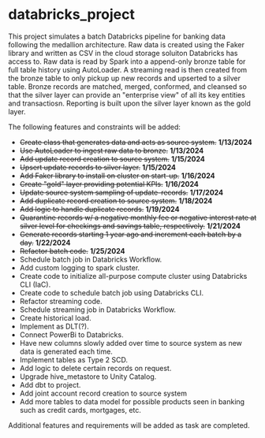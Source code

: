 # databricks_project
This project simulates a batch Databricks pipeline for banking data following the medallion architecture. Raw data is created using the Faker library and written as CSV in the cloud storage soluiton Databricks has access to. Raw data is read by Spark into a append-only bronze table for full table history using AutoLoader. A streaming read is then created from the bronze table to only pickup up new records and upserted to a silver table. Bronze records are matched, merged, conformed, and cleansed so that the silver layer can provide an "enterprise view" of all its key entities and transactiosn. Reporting is built upon the silver layer known as the gold layer.

The following features and constraints will be added:
- ~~Create class that generates data and acts as source system.~~ **1/13/2024**
- ~~Use AutoLoader to ingest raw data to bronze.~~ **1/13/2024**
- ~~Add update record creation to source system.~~ **1/15/2024**
- ~~Upsert update records to silver layer.~~ **1/15/2024**
- ~~Add Faker library to install on cluster on start-up.~~ **1/16/2024**
- ~~Create "gold" layer providing potential KPIs.~~ **1/16/2024**
- ~~Update source system sampling of update-records.~~ **1/17/2024**
- ~~Add duplicate record creation to source system.~~ **1/18/2024**
- ~~Add logic to handle duplicate records.~~ **1/19/2024**
- ~~Quarantine records w/ a negative monthly fee or negative interest rate at silver level for checkings and savings table, respectively.~~ **1/21/2024**
- ~~Generate records starting 1 year ago and increment each batch by a day.~~ **1/22/2024**
- ~~Refactor batch code.~~ **1/25/2024**
- Schedule batch job in Databricks Workflow.
- Add custom logging to spark cluster.
- Create code to initialize all-purpose compute cluster using Databricks CLI (IaC).
- Create code to schedule batch job using Databricks CLI.
- Refactor streaming code.
- Schedule streaming job in Databricks Workflow.
- Create historical load.
- Implement as DLT(?).
- Connect PowerBi to Databricks.
- Have new columns slowly added over time to source system as new data is generated each time.
- Implement tables as Type 2 SCD.
- Add logic to delete certain records on request.
- Upgrade hive_metastore to Unity Catalog.
- Add dbt to project.
- Add joint account record creation to source system
- Add more tables to data model for possible products seen in banking such as credit cards, mortgages, etc.

Additional features and requirements will be added as task are completed.
